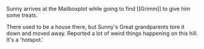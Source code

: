 Sunny arrives at the Mailboxplot while going to find [[Grimm]] to give him some treats. 

There used to be a house there, but Sunny's Great grandparents tore it down and moved away. Reported a lot of weird things happening on this hill. It's a 'hotspot.'